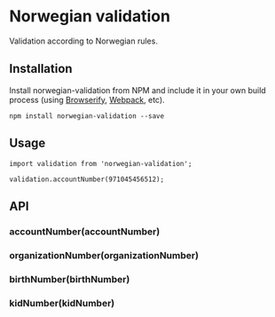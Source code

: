 # Norwegian validation

Validation according to Norwegian rules.


## Installation

Install norwegian-validation from NPM and include it in your own build process (using [Browserify](http://browserify.org), [Webpack](http://webpack.github.io/), etc).

```
npm install norwegian-validation --save
```

## Usage

```
import validation from 'norwegian-validation';

validation.accountNumber(971045456512);
```

## API

### accountNumber(accountNumber)

### organizationNumber(organizationNumber)

### birthNumber(birthNumber)

### kidNumber(kidNumber)
